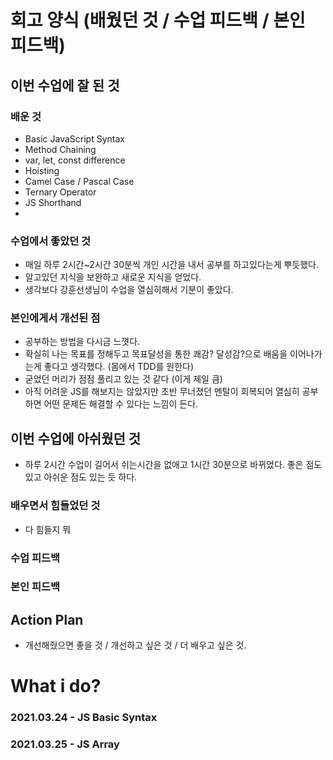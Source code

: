 # 회고 양식 (배웠던 것 / 수업 피드백 / 본인 피드백)

## 이번 수업에 잘 된 것 



### 배운 것
- Basic JavaScript Syntax
- Method Chaining
- var, let, const difference
- Hoisting
- Camel Case / Pascal Case
- Ternary Operator
- JS Shorthand
- 


### 수업에서 좋았던 것
- 매일 하루 2시간~2시간 30분씩 개인 시간을 내서 공부를 하고있다는게 뿌듯했다.
- 알고있던 지식을 보완하고 새로운 지식을 얻었다.
- 생각보다 강훈선생님이 수업을 열심히해서 기분이 좋았다.

### 본인에게서 개선된 점
- 공부하는 방법을 다시금 느꼇다. 
- 확실히 나는 목표를 정해두고 목표달성을 통한 쾌감? 달성감?으로 배움을 이어나가는게 좋다고 생각했다. (몸에서 TDD를 원한다)
- 굳었던 머리가 점점 풀리고 있는 것 같다 (이게 제일 큼)
- 아직 어려운 JS를 해보지는 않았지만 초반 무너졌던 멘탈이 회복되어 열심히 공부하면 어떤 문제든 해결할 수 있다는 느낌이 든다.

## 이번 수업에 아쉬웠던 것
- 하루 2시간 수업이 길어서 쉬는시간을 없애고 1시간 30분으로 바뀌었다. 좋은 점도 있고 아쉬운 점도 있는 듯 하다.


### 배우면서 힘들었던 것
- 다 힘들지 뭐

### 수업 피드백

### 본인 피드백

 
## Action Plan

- 개선해줬으면 좋을 것 / 개선하고 싶은 것 / 더 배우고 싶은 것.

# What i do?

### 2021.03.24 - JS Basic Syntax
### 2021.03.25 - JS Array
